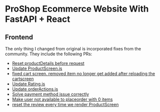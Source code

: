 # ProShop Ecommerce Website With FastAPI + React

## Frontend
The only thing I changed from original is incorporated fixes from the community.
They include the following PRs:
- [Reset productDetails before request](https://github.com/divanov11/proshop_django/pull/10)
- [Update ProductScreen.js](https://github.com/divanov11/proshop_django/pull/13)
- [fixed cart screen. removed item no longer get added after reloading the cartscreen](https://github.com/divanov11/proshop_django/pull/16)
- [Update Rating.js](https://github.com/divanov11/proshop_django/pull/28)
- [Update orderActions.js](https://github.com/divanov11/proshop_django/pull/29)
- [Solve payment method issue correctly](https://github.com/divanov11/proshop_django/pull/32)
- [Make user not available to placeorder with 0 items](https://github.com/divanov11/proshop_django/pull/33)
- [reset the review every time we render ProductScreen](https://github.com/divanov11/proshop_django/pull/34)
